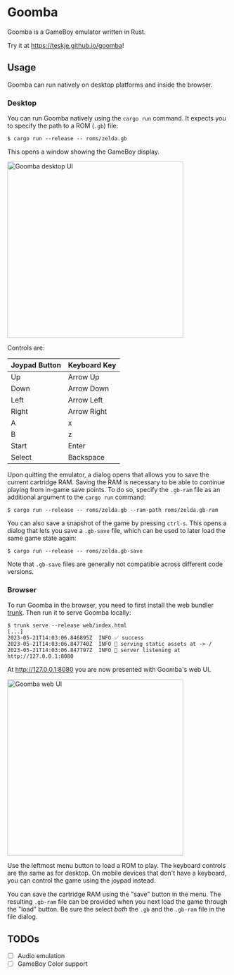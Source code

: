 # Goomba

Goomba is a GameBoy emulator written in Rust.

Try it at <https://teskje.github.io/goomba>!

## Usage

Goomba can run natively on desktop platforms and inside the browser.

### Desktop

You can run Goomba natively using the `cargo run` command.
It expects you to specify the path to a ROM (`.gb`) file:

```
$ cargo run --release -- roms/zelda.gb 
```

This opens a window showing the GameBoy display.

<img width="400" alt="Goomba desktop UI" src="https://github.com/teskje/goomba/assets/4521314/d20d036f-6d5b-4e06-a99b-7c7bebf5889d">

Controls are:

| Joypad Button | Keyboard Key |
|---------------|--------------|
| Up            | Arrow Up     |
| Down          | Arrow Down   |
| Left          | Arrow Left   |
| Right         | Arrow Right  |
| A             | x            |
| B             | z            |
| Start         | Enter        |
| Select        | Backspace    |

Upon quitting the emulator, a dialog opens that allows you to save the current cartridge RAM.
Saving the RAM is necessary to be able to continue playing from in-game save points.
To do so, specify the `.gb-ram` file as an additional argument to the `cargo run` command:

```
$ cargo run --release -- roms/zelda.gb --ram-path roms/zelda.gb-ram
```

You can also save a snapshot of the game by pressing `ctrl-s`.
This opens a dialog that lets you save a `.gb-save` file, which can be used to later load the same game state again:

```
$ cargo run --release -- roms/zelda.gb-save
```

Note that `.gb-save` files are generally not compatible across different code versions.

### Browser

To run Goomba in the browser, you need to first install the web bundler [trunk](https://trunkrs.dev).
Then run it to serve Goomba locally:

```
$ trunk serve --release web/index.html
[...]
2023-05-21T14:03:06.846895Z  INFO ✅ success
2023-05-21T14:03:06.847740Z  INFO 📡 serving static assets at -> /
2023-05-21T14:03:06.847797Z  INFO 📡 server listening at http://127.0.0.1:8080
```

At <http://127.0.0.1:8080> you are now presented with Goomba's web UI.

<img width="400" alt="Goomba web UI" src="https://github.com/teskje/goomba/assets/4521314/3846b787-74b3-44ae-92fc-d4154aac9f96">

Use the leftmost menu button to load a ROM to play.
The keyboard controls are the same as for desktop.
On mobile devices that don't have a keyboard, you can control the game using the joypad instead.

You can save the cartridge RAM using the "save" button in the menu.
The resulting `.gb-ram` file can be provided when you next load the game through the "load" button.
Be sure the select *both* the `.gb` and the `.gb-ram` file in the file dialog.

## TODOs

* [ ] Audio emulation
* [ ] GameBoy Color support
